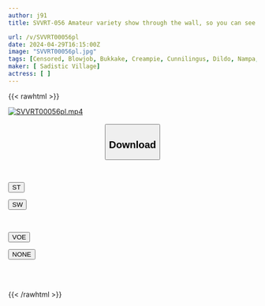 ```yaml
---
author: j91
title: SVVRT-056 Amateur variety show through the wall, so you can see the dildo pussy! A CA with beautiful legs on her way back from a flight takes on an extremely thick dildo challenge for 100 yen per piston! Her hip movements become more and more obscene when she is directly hit by Portio, and she gets excited as she is carefully observed through the glass! 12 irresponsible vaginal ejaculations!

url: /v/SVVRT00056pl
date: 2024-04-29T16:15:00Z
image: "SVVRT00056pl.jpg"
tags: [Censored, Blowjob, Bukkake, Creampie, Cunnilingus, Dildo, Nampa, Squirting, Stewardess]
maker: [ Sadistic Village]
actress: [ ]
---
```



{{< rawhtml >}}

<div class="video" data-videoid="Oxmax0e3O2S7wr">
    <a href="javascript:;">
        <img src="/v/SVVRT00056pl/SVVRT00056pl.jpg" width="WIDTH" height="HEIGHT" alt="SVVRT00056pl.mp4" loading="lazy">
    </a>
</div>

<script type="text/javascript" src="https://j91.asia/asset/on-demand-st.js"></script>

<br>
  <link rel="stylesheet" href="https://j91.asia/asset/bs5.css">
  
  <center>
  <button class="btn btn-primary" type="button" data-bs-toggle="collapse" data-bs-target=".multi-collapse" aria-expanded="false" aria-controls="multiCollapseExample1 multiCollapseExample2"><h2>Download</h2></button></center>
</p>
<div class="row">
  <div class="col">
    <div class="collapse multi-collapse" id="multiCollapseExample1">
      <div class="card card-body">
	      	      <br>
<div class="buttons">  
<p><a href="https://streamtape.to/v/Oxmax0e3O2S7wr" target="_blank"><button class="btn-hover color-3"><i class="fa fa-download"></i> ST</button></a></p>
<p><a href="https://asnwish.com/ng2h7vbmbypw" target="_blank"><button class="btn-hover color-2"><i class="fa fa-download"></i> SW</button></a></p></div>
    </div>
  </div>
</div>
  <div class="col">
    <div class="collapse multi-collapse" id="multiCollapseExample2">
      <div class="card card-body">
	      <br>
<div class="buttons">
<p><a href="https://voe.sx/yfktclpuifbt"><button class="btn-hover color-8"><i class="fa fa-download"></i> VOE</button></a></p>
<p><a href="javascript:;"><button class="btn-hover color-9"><i class="fa fa-download"></i> NONE</button></a></p></div>
<br><br>
      </div>
    </div>
  </div>
</div>

{{< /rawhtml >}}